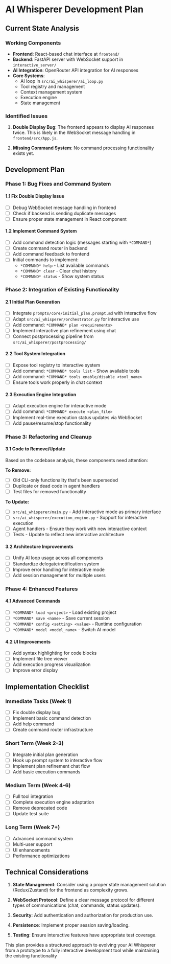# AI Whisperer Development Plan

## Current State Analysis

### Working Components

- **Frontend**: React-based chat interface at `frontend/`
- **Backend**: FastAPI server with WebSocket support in `interactive_server/`
- **AI Integration**: OpenRouter API integration for AI responses
- **Core Systems**:
  - AI loop in `src/ai_whisperer/ai_loop.py`
  - Tool registry and management
  - Context management system
  - Execution engine
  - State management

### Identified Issues

1. **Double Display Bug**: The frontend appears to display AI responses twice. This is likely in the WebSocket message handling in `frontend/src/App.js`.

2. **Missing Command System**: No command processing functionality exists yet.

## Development Plan

### Phase 1: Bug Fixes and Command System

#### 1.1 Fix Double Display Issue

- [ ] Debug WebSocket message handling in frontend
- [ ] Check if backend is sending duplicate messages
- [ ] Ensure proper state management in React component

#### 1.2 Implement Command System

- [ ] Add command detection logic (messages starting with `*COMMAND*`)
- [ ] Create command router in backend
- [ ] Add command feedback to frontend
- [ ] Initial commands to implement:
  - `*COMMAND* help` - List available commands
  - `*COMMAND* clear` - Clear chat history
  - `*COMMAND* status` - Show system status

### Phase 2: Integration of Existing Functionality

#### 2.1 Initial Plan Generation

- [ ] Integrate `prompts/core/initial_plan.prompt.md` with interactive flow
- [ ] Adapt `src/ai_whisperer/orchestrator.py` for interactive use
- [ ] Add command: `*COMMAND* plan <requirements>`
- [ ] Implement interactive plan refinement using chat
- [ ] Connect postprocessing pipeline from `src/ai_whisperer/postprocessing/`

#### 2.2 Tool System Integration

- [ ] Expose tool registry to interactive system
- [ ] Add command: `*COMMAND* tools list` - Show available tools
- [ ] Add command: `*COMMAND* tools enable/disable <tool_name>`
- [ ] Ensure tools work properly in chat context

#### 2.3 Execution Engine Integration

- [ ] Adapt execution engine for interactive mode
- [ ] Add command: `*COMMAND* execute <plan_file>`
- [ ] Implement real-time execution status updates via WebSocket
- [ ] Add pause/resume/stop functionality

### Phase 3: Refactoring and Cleanup

#### 3.1 Code to Remove/Update

Based on the codebase analysis, these components need attention:

**To Remove:**

- [ ] Old CLI-only functionality that's been superseded
- [ ] Duplicate or dead code in agent handlers
- [ ] Test files for removed functionality

**To Update:**

- [ ] `src/ai_whisperer/main.py` - Add interactive mode as primary interface
- [ ] `src/ai_whisperer/execution_engine.py` - Support for interactive execution
- [ ] Agent handlers - Ensure they work with new interactive context
- [ ] Tests - Update to reflect new interactive architecture

#### 3.2 Architecture Improvements

- [ ] Unify AI loop usage across all components
- [ ] Standardize delegate/notification system
- [ ] Improve error handling for interactive mode
- [ ] Add session management for multiple users

### Phase 4: Enhanced Features

#### 4.1 Advanced Commands

- [ ] `*COMMAND* load <project>` - Load existing project
- [ ] `*COMMAND* save <name>` - Save current session
- [ ] `*COMMAND* config <setting> <value>` - Runtime configuration
- [ ] `*COMMAND* model <model_name>` - Switch AI model

#### 4.2 UI Improvements

- [ ] Add syntax highlighting for code blocks
- [ ] Implement file tree viewer
- [ ] Add execution progress visualization
- [ ] Improve error display

## Implementation Checklist

### Immediate Tasks (Week 1)

- [ ] Fix double display bug
- [ ] Implement basic command detection
- [ ] Add help command
- [ ] Create command router infrastructure

### Short Term (Week 2-3)

- [ ] Integrate initial plan generation
- [ ] Hook up prompt system to interactive flow
- [ ] Implement plan refinement chat flow
- [ ] Add basic execution commands

### Medium Term (Week 4-6)

- [ ] Full tool integration
- [ ] Complete execution engine adaptation
- [ ] Remove deprecated code
- [ ] Update test suite

### Long Term (Week 7+)

- [ ] Advanced command system
- [ ] Multi-user support
- [ ] UI enhancements
- [ ] Performance optimizations

## Technical Considerations

1. **State Management**: Consider using a proper state management solution (Redux/Zustand) for the frontend as complexity grows.

2. **WebSocket Protocol**: Define a clear message protocol for different types of communications (chat, commands, status updates).

3. **Security**: Add authentication and authorization for production use.

4. **Persistence**: Implement proper session saving/loading.

5. **Testing**: Ensure interactive features have appropriate test coverage.

This plan provides a structured approach to evolving your AI Whisperer from a prototype to a fully interactive development tool while maintaining the existing functionality
